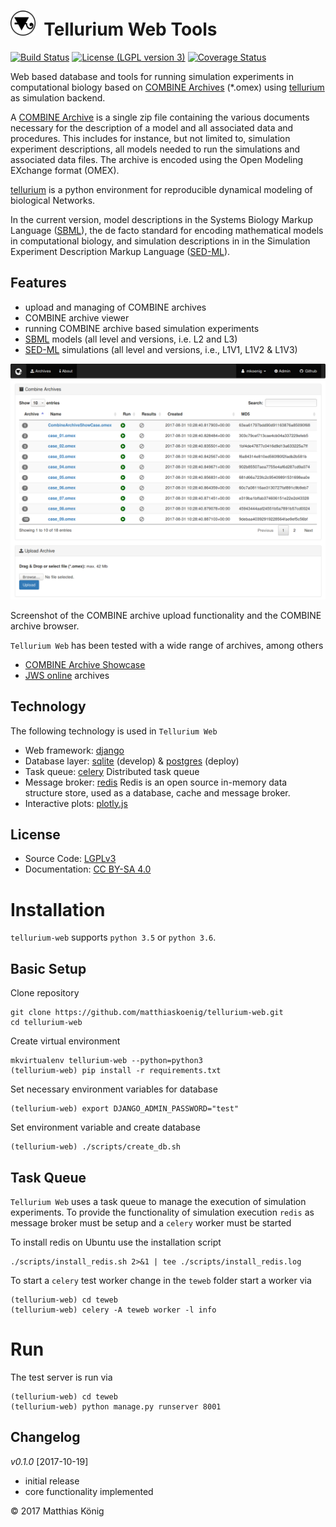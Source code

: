 <h1><img title="tellurium logo" src="./teweb/combine/static/combine/images/logos/te-web.png" height="40" />&nbsp;&nbsp;Tellurium Web Tools</h1>

[![Build Status](https://travis-ci.org/matthiaskoenig/tellurium-web.svg?branch=develop)](https://travis-ci.org/matthiaskoenig/tellurium-web)
[![License (LGPL version 3)](https://img.shields.io/badge/license-LGPLv3.0-blue.svg?style=flat-square)](http://opensource.org/licenses/LGPL-3.0)
[![Coverage Status](https://coveralls.io/repos/github/matthiaskoenig/tellurium-web/badge.svg?branch=master)](https://coveralls.io/github/matthiaskoenig/tellurium-web?branch=master)

Web based database and tools for running simulation experiments in computational biology 
based on [COMBINE Archives](http://co.mbine.org/documents/archive) (*.omex) 
using [tellurium](http://tellurium.analogmachine.org/) as simulation backend. 

A [COMBINE Archive](http://co.mbine.org/documents/archive) is a single zip file containing the various documents 
necessary for the description of a model and all associated data and procedures. 
This includes for instance, but not limited to, simulation experiment descriptions, 
all models needed to run the simulations and associated data files. 
The archive is encoded using the Open Modeling EXchange format (OMEX).

[tellurium](http://tellurium.analogmachine.org/) is a python environment for reproducible dynamical modeling 
of biological Networks. 

In the current version, model descriptions in the Systems Biology Markup Language ([SBML](http://sbml.org)), the 
de facto standard for encoding mathematical models in computational biology, and simulation descriptions in 
in the Simulation Experiment Description Markup Language ([SED-ML](http://sed-ml.org)). 


## Features
- upload and managing of COMBINE archives
- COMBINE archive viewer
- running COMBINE archive based simulation experiments
- [SBML](http://sbml.org) models (all level and versions, i.e. L2 and L3)
- [SED-ML](http://sed-ml.org) simulations (all level and versions, i.e., L1V1, L1V2 & L1V3)

<img title="Screenshot Tellurium Web Tools" src="./docs/images/screenshot-0.1.png" width="600" />

Screenshot of the COMBINE archive upload functionality and the COMBINE archive browser.

`Tellurium Web` has been tested with a wide range of archives, among others 
- [COMBINE Archive Showcase](https://github.com/SemsProject/CombineArchiveShowCase)
- [JWS online](https://jjj.bio.vu.nl/) archives

## Technology
The following technology is used in `Tellurium Web`
* Web framework: [django](https://www.djangoproject.com/)
* Database layer: [sqlite](https://www.sqlite.org/) (develop) & [postgres](https://www.postgresql.org/) (deploy)
* Task queue: [celery](http://www.celeryproject.org/) Distributed task queue
* Message broker: [redis](https://redis.io/) Redis is an open source in-memory data structure store, used as a database, cache and message broker.
* Interactive plots: [plotly.js](https://github.com/plotly/plotly.js)

## License
* Source Code: [LGPLv3](http://opensource.org/licenses/LGPL-3.0)
* Documentation: [CC BY-SA 4.0](http://creativecommons.org/licenses/by-sa/4.0/)


# Installation
`tellurium-web` supports `python 3.5` or `python 3.6`.

## Basic Setup
Clone repository
```
git clone https://github.com/matthiaskoenig/tellurium-web.git
cd tellurium-web
```
Create virtual environment
```
mkvirtualenv tellurium-web --python=python3
(tellurium-web) pip install -r requirements.txt
```
Set necessary environment variables for database
```
(tellurium-web) export DJANGO_ADMIN_PASSWORD="test"
```
Set environment variable and create database
```
(tellurium-web) ./scripts/create_db.sh
```

## Task Queue
`Tellurium Web` uses a task queue to manage the execution of simulation experiments. 
To provide the functionality of simulation execution `redis` as message broker must be setup 
and a `celery` worker must be started

To install redis on Ubuntu use the installation script
```
./scripts/install_redis.sh 2>&1 | tee ./scripts/install_redis.log
```

To start a `celery` test worker change in the `teweb` folder start a worker via
```
(tellurium-web) cd teweb
(tellurium-web) celery -A teweb worker -l info
```

# Run
The test server is run via
```
(tellurium-web) cd teweb
(tellurium-web) python manage.py runserver 8001
```

## Changelog
*v0.1.0* [2017-10-19]
- initial release
- core functionality implemented


&copy; 2017 Matthias König
